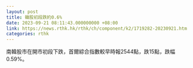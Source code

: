```yaml
---
layout: post
title: 韓股初段跌約0.6%
date: 2023-09-21 08:11:43.000000000 +08:00
link: https://news.rthk.hk/rthk/ch/component/k2/1719282-20230921.htm
categories: rthk
---
```


南韓股市在開市初段下跌，首爾綜合指數較早時報2544點，跌15點，跌幅0.59%。
